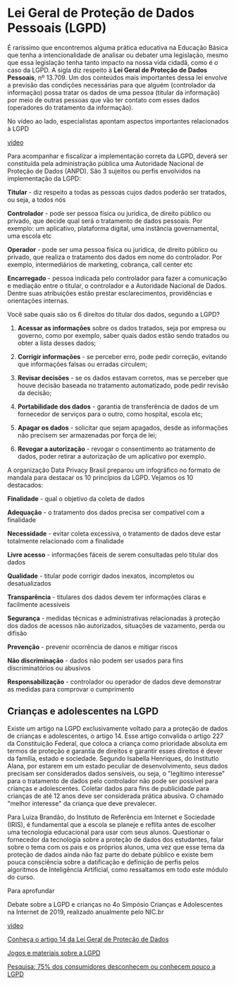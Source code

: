 # Lei Geral de Proteção de Dados Pessoais (LGPD)

É raríssimo que encontremos alguma prática educativa na Educação Básica que tenha a intencionalidade de analisar ou debater uma legislação, mesmo que essa legislação tenha tanto impacto na nossa vida cidadã, como é o caso da LGPD. A sigla diz respeito à **Lei Geral de Proteção de Dados Pessoais**, nº 13.709.  Um dos conteúdos mais importantes dessa lei envolve a previsão das condições necessárias para que alguém (controlador da informação) possa tratar os dados de uma pessoa (titular da informação) por meio de outras pessoas que vão ter contato com esses dados (operadores do tratamento da informação).

No vídeo ao lado, especialistas apontam aspectos importantes relacionados à LGPD

[vídeo](https://youtu.be/9NVQptpA0lI)

Para acompanhar e fiscalizar a implementação correta da LGPD, deverá ser constituída pela administração pública uma Autoridade Nacional de Proteção de Dados (ANPD). São 3 sujeitos ou perfis envolvidos na implementação da LGPD: 

**Titular** - diz respeito a todas as pessoas cujos dados poderão ser tratados, ou seja, a todos nós

**Controlador** - pode ser pessoa física ou jurídica, de direito público ou privado, que decide qual será o tratamento de dados pessoais. Por exemplo: um aplicativo, plataforma digital, uma instância governamental, uma escola etc

**Operador** - pode ser uma pessoa física ou jurídica, de direito público ou privado, que realiza o tratamento dos dados em nome do controlador. Por exemplo, intermediários de marketing, cobrança, call center etc

**Encarregado** - pessoa indicada pelo controlador para fazer a comunicação e mediação entre o titular, o controlador e a Autoridade Nacional de Dados. Dentre suas atribuições estão prestar esclarecimentos, providências e orientações internas.

Você sabe quais são os 6 direitos do titular dos dados, segundo a LGPD?

1) **Acessar as informações** sobre os dados tratados, seja por empresa ou governo, como por exemplo, saber quais dados estão sendo tratados ou obter a lista desses dados;

2) **Corrigir informações** - se perceber erro, pode pedir correção, evitando que informações falsas ou erradas circulem;

3) **Revisar decisões** - se os dados estavam corretos, mas se perceber que houve decisão baseada no tratamento automatizado, pode pedir revisão da decisão;

4) **Portabilidade dos dados** - garantia de transferência de dados de um fornecedor de serviços para o outro, como hospital, escola etc;

5) **Apagar os dados** - solicitar que sejam apagados, desde as informações não precisem ser armazenadas por força de lei;

6) **Revogar a autorização** - revogar o consentimento ao tratamento de dados, poder retirar a autorização de um aplicativo por exemplo.

A organização Data Privacy Brasil preparou um infográfico no formato de mandala para destacar os 10 princípios da LGPD. Vejamos os 10  destacados: 

**Finalidade** - qual o objetivo da coleta de dados

**Adequação** - o tratamento dos dados precisa ser compatível com a finalidade

**Necessidade** - evitar coleta excessiva, o tratamento de dados deve estar totalmente relacionado com a finalidade

**Livre acesso** - informações fáceis de serem consultadas pelo titular dos dados

**Qualidade** - titular pode corrigir dados inexatos, incompletos ou desatualizados

**Transparência** - titulares dos dados devem ter informações claras e facilmente acessíveis

**Segurança** - medidas técnicas e administrativas relacionadas à proteção dos dados de acessos não autorizados, situações de vazamento, perda ou difisão

**Prevenção** - prevenir ocorrência de danos e mitigar riscos

**Não discriminação** - dados não podem ser usados para fins discriminatórios ou abusivos

**Responsabilização** - controlador ou operador de dados deve demonstrar as medidas para comprovar o cumprimento

## Crianças e adolescentes na LGPD

Existe um artigo na LGPD exclusivamente voltado para a proteção de dados de crianças e adolescentes, o artigo 14.  Esse artigo convalida o artigo 227 da Constituição Federal, que coloca a criança como prioridade absoluta em termos de proteção e garantia de direitos e garantir esses direitos é dever da família, estado e sociedade. Segundo Isabella Henriques, do Institutlo Alana, por estarem em um estado peculiar de desenvolvimento, seus dados precisam ser considerados dados sensíveis, ou seja, o "legítimo interesse" para o tratamento de dados pelo controlador não pode ser possível para crianças e adolescentes. Coletar dados para fins de publicidade para crianças de até 12 anos deve ser considerada prática abusiva. O chamado "melhor interesse" da criança que deve prevalecer. 

Para Luiza Brandão, do Instituto de Referência em Internet e Sociedade (IRIS), é fundamental que a escola se planeje e reflita antes de escolher uma tecnologia educacional para usar com seus alunos. Questionar o fornecedor da tecnologia sobre a proteção de dados dos estudantes, falar sobre o tema com os pais e os próprios alunos, uma vez que esse tema da proteção de dados ainda não faz parte do debate público e existe bem pouca consciência sobre a datificação e definição de perfis pelos algoritmos de Inteligência Artificial, como ressaltamos em todo este módulo do curso.

Para aprofundar

Debate sobre a LGPD e crianças no 4o Simpósio Crianças e Adolescentes na Internet de 2019, realizado anualmente pelo NIC.br

[vídeo](https://youtu.be/bu1V03nA3Ng)

[Conheça o artigo 14 da Lei Geral de Proteção de Dados](http://nc-www5.fgv.br/cursosgratuitos/cg/OCWPDEAD/base_rede/pag/1_4_0.html#)

[Jogos e materiais sobre a LGPD](https://www.lgpdacademicooficial.com.br/materiais)  

[Pesquisa: 75% dos consumidores desconhecem ou conhecem pouco a LGPD](https://www.serasaexperian.com.br/sala-de-imprensa/75-dos-consumidores-desconhecemou-conhecem-pouco-sobre-a-lei-de-protecao-de-dados-revela-pesquisa-inedita-da-serasa-experian)